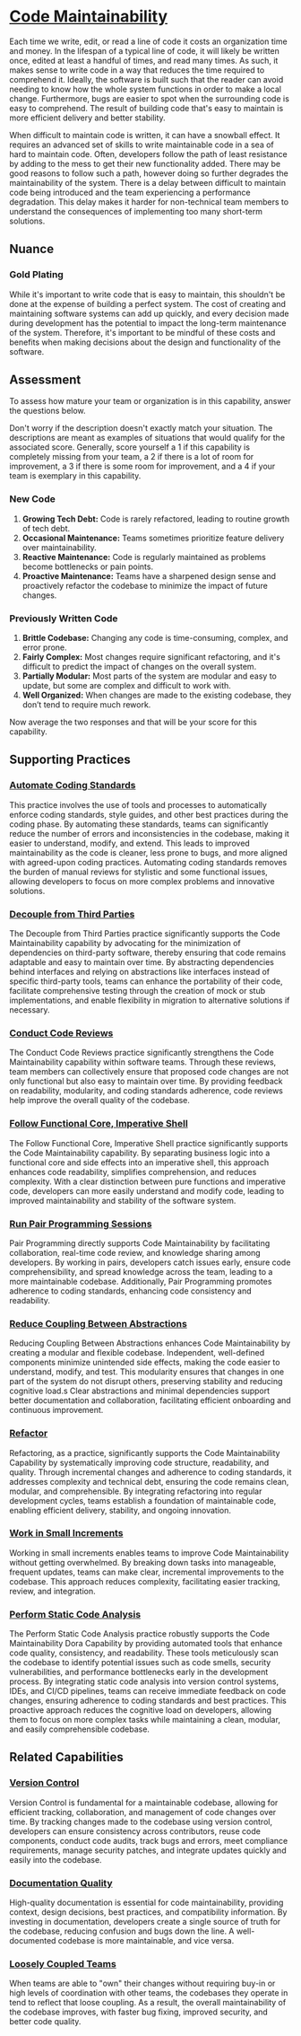 # [Code Maintainability](https://dora.dev/devops-capabilities/technical/code-maintainability/)

Each time we write, edit, or read a line of code it costs an organization time and money.
In the lifespan of a typical line of code, it will likely be written once, edited at least a handful of times, and read many times.
As such, it makes sense to write code in a way that reduces the time required to comprehend it.
Ideally, the software is built such that the reader can avoid needing to know how the whole system functions in order to make a local change.
Furthermore, bugs are easier to spot when the surrounding code is easy to comprehend.
The result of building code that's easy to maintain is more efficient delivery and better stability.

When difficult to maintain code is written, it can have a snowball effect.
It requires an advanced set of skills to write maintainable code in a sea of hard to maintain code.
Often, developers follow the path of least resistance by adding to the mess to get their new functionality added.
There may be good reasons to follow such a path, however doing so further degrades the maintainability of the system.
There is a delay between difficult to maintain code being introduced and the team experiencing a performance degradation.
This delay makes it harder for non-technical team members to understand the consequences of implementing too many short-term solutions.

## Nuance

### Gold Plating

While it's important to write code that is easy to maintain, this shouldn't be done at the expense of building a perfect system.
The cost of creating and maintaining software systems can add up quickly, and every decision made during development has the potential to impact the long-term maintenance of the system.
Therefore, it's important to be mindful of these costs and benefits when making decisions about the design and functionality of the software.

## Assessment

To assess how mature your team or organization is in this capability, answer the questions below.

Don't worry if the description doesn't exactly match your situation. The descriptions are meant as examples of situations that would qualify for the associated score. Generally, score yourself a 1 if this capability is completely missing from your team, a 2 if there is a lot of room for improvement, a 3 if there is some room for improvement, and a 4 if your team is exemplary in this capability.

### New Code

1. **Growing Tech Debt:** Code is rarely refactored, leading to routine growth of tech debt.
2. **Occasional Maintenance:** Teams sometimes prioritize feature delivery over maintainability.
3. **Reactive Maintenance:** Code is regularly maintained as problems become bottlenecks or pain points.
4. **Proactive Maintenance:** Teams have a sharpened design sense and proactively refactor the codebase to minimize the impact of future changes.

### Previously Written Code

1. **Brittle Codebase:** Changing any code is time-consuming, complex, and error prone.
2. **Fairly Complex:** Most changes require significant refactoring, and it's difficult to predict the impact of changes on the overall system.
3. **Partially Modular:** Most parts of the system are modular and easy to update, but some are complex and difficult to work with.
4. **Well Organized:** When changes are made to the existing codebase, they don’t tend to require much rework.

Now average the two responses and that will be your score for this capability.

## Supporting Practices

### [Automate Coding Standards](/practices/automate-coding-standards.md)

This practice involves the use of tools and processes to automatically enforce coding standards, style guides, and other best practices during the coding phase.
By automating these standards, teams can significantly reduce the number of errors and inconsistencies in the codebase, making it easier to understand, modify, and extend.
This leads to improved maintainability as the code is cleaner, less prone to bugs, and more aligned with agreed-upon coding practices.
Automating coding standards removes the burden of manual reviews for stylistic and some functional issues, allowing developers to focus on more complex problems and innovative solutions.

### [Decouple from Third Parties](/practices/decouple-from-third-parties.md)

The Decouple from Third Parties practice significantly supports the Code Maintainability capability by advocating for the minimization of dependencies on third-party software, thereby ensuring that code remains adaptable and easy to maintain over time. By abstracting dependencies behind interfaces and relying on abstractions like interfaces instead of specific third-party tools, teams can enhance the portability of their code, facilitate comprehensive testing through the creation of mock or stub implementations, and enable flexibility in migration to alternative solutions if necessary.

### [Conduct Code Reviews](/practices/conduct-code-reviews.md)

The Conduct Code Reviews practice significantly strengthens the Code Maintainability capability within software teams. Through these reviews, team members can collectively ensure that proposed code changes are not only functional but also easy to maintain over time. By providing feedback on readability, modularity, and coding standards adherence, code reviews help improve the overall quality of the codebase.

### [Follow Functional Core, Imperative Shell](/practices/follow-functional-core-imperative-shell.md)

The Follow Functional Core, Imperative Shell practice significantly supports the Code Maintainability capability.
By separating business logic into a functional core and side effects into an imperative shell, this approach enhances code readability, simplifies comprehension, and reduces complexity.
With a clear distinction between pure functions and imperative code, developers can more easily understand and modify code, leading to improved maintainability and stability of the software system.

### [Run Pair Programming Sessions](/practices/run-pair-programming-sessions.md)

Pair Programming directly supports Code Maintainability by facilitating collaboration, real-time code review, and knowledge sharing among developers. By working in pairs, developers catch issues early, ensure code comprehensibility, and spread knowledge across the team, leading to a more maintainable codebase. Additionally, Pair Programming promotes adherence to coding standards, enhancing code consistency and readability.

### [Reduce Coupling Between Abstractions](/practices/reduce-coupling-between-abstractions.md)

Reducing Coupling Between Abstractions enhances Code Maintainability by creating a modular and flexible codebase.
Independent, well-defined components minimize unintended side effects, making the code easier to understand, modify, and test.
This modularity ensures that changes in one part of the system do not disrupt others, preserving stability and reducing cognitive load.s
Clear abstractions and minimal dependencies support better documentation and collaboration, facilitating efficient onboarding and continuous improvement.

### [Refactor](/practices/refactor.md)

Refactoring, as a practice, significantly supports the Code Maintainability Capability by systematically improving code structure, readability, and quality. Through incremental changes and adherence to coding standards, it addresses complexity and technical debt, ensuring the code remains clean, modular, and comprehensible. By integrating refactoring into regular development cycles, teams establish a foundation of maintainable code, enabling efficient delivery, stability, and ongoing innovation.

### [Work in Small Increments](/practices/work-in-small-increments.md)

Working in small increments enables teams to improve Code Maintainability without getting overwhelmed.
By breaking down tasks into manageable, frequent updates, teams can make clear, incremental improvements to the codebase.
This approach reduces complexity, facilitating easier tracking, review, and integration.

### [Perform Static Code Analysis](/practices/perform-static-code-analysis.md)

The Perform Static Code Analysis practice robustly supports the Code Maintainability Dora Capability by providing automated tools that enhance code quality, consistency, and readability.
These tools meticulously scan the codebase to identify potential issues such as code smells, security vulnerabilities, and performance bottlenecks early in the development process.
By integrating static code analysis into version control systems, IDEs, and CI/CD pipelines, teams can receive immediate feedback on code changes, ensuring adherence to coding standards and best practices. This proactive approach reduces the cognitive load on developers, allowing them to focus on more complex tasks while maintaining a clean, modular, and easily comprehensible codebase.

## Related Capabilities

### [Version Control](/capabilities/version-control.md)

Version Control is fundamental for a maintainable codebase, allowing for efficient tracking, collaboration, and management of code changes over time.
By tracking changes made to the codebase using version control, developers can ensure consistency across contributors, reuse code components, conduct code audits, track bugs and errors, meet compliance requirements, manage security patches, and integrate updates quickly and easily into the codebase.

### [Documentation Quality](/capabilities/documentation-quality.md)

High-quality documentation is essential for code maintainability, providing context, design decisions, best practices, and compatibility information.
By investing in documentation, developers create a single source of truth for the codebase, reducing confusion and bugs down the line.
A well-documented codebase is more maintainable, and vice versa.

### [Loosely Coupled Teams](/capabilities/loosely-coupled-teams.md)

When teams are able to "own" their changes without requiring buy-in or high levels of coordination with other teams, the codebases they operate in tend to reflect that loose coupling.
As a result, the overall maintainability of the codebase improves, with faster bug fixing, improved security, and better code quality.
